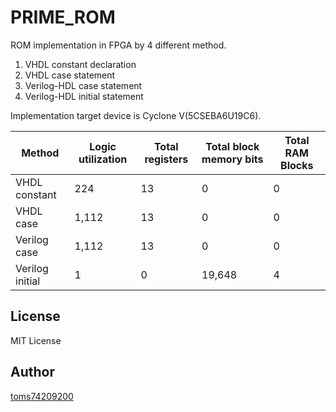 # PRIME_ROM
ROM implementation in FPGA by 4 different method. 

1. VHDL constant declaration
2. VHDL case statement
3. Verilog-HDL case statement
4. Verilog-HDL initial statement

Implementation target device is Cyclone V(5CSEBA6U19C6).

| Method          | Logic utilization | Total registers | Total block memory bits | Total RAM Blocks |
| --------------- | ----------------- | --------------- | ----------------------- | ---------------- |
| VHDL constant   | 224               | 13              | 0                       | 0                |
| VHDL case       | 1,112             | 13              | 0                       | 0                |
| Verilog case    | 1,112             | 13              | 0                       | 0                |
| Verilog initial | 1                 | 0               | 19,648                  | 4                |

## License

MIT License

## Author

[toms74209200](<https://github.com/toms74209200>)